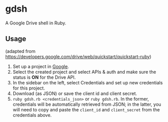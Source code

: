 # gdsh
A Google Drive shell in Ruby.

## Usage
(adapted from https://developers.google.com/drive/web/quickstart/quickstart-ruby)

1. Set up a project in [Google](https://console.developers.google.com//start/api?id=drive&credential=client_key).
2. Select the created project and select APIs & auth and make sure the status
   is **ON** for the Drive API.
3. In the sidebar on the left, select Credentials and set up new credentials
   for this project.
4. Download (as JSON) or save the client id and client secret.
5. `ruby gdsh.rb <credentials_json>` or `ruby gdsh.rb`. In the former, credentials
   will be automatically retrieved from JSON; in the latter, you will need to
   copy and paste the `client_id` and `client_secret` from the credentials above.
